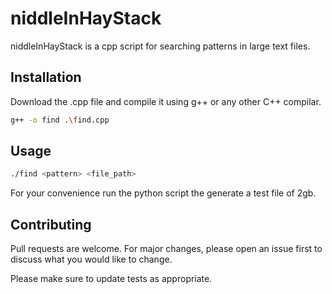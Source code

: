 # niddleInHayStack

niddleInHayStack is a cpp script for searching patterns in large text files.

## Installation

Download the .cpp file and compile it using g++ or any other C++ compilar.


```bash
g++ -o find .\find.cpp
```

## Usage

```bash
./find <pattern> <file_path>
```
For your convenience run the python script the generate a test file of 2gb.

## Contributing
Pull requests are welcome. For major changes, please open an issue first to discuss what you would like to change.

Please make sure to update tests as appropriate.

